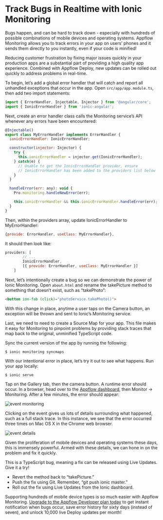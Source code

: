 # Track Bugs in Realtime with Ionic Monitoring 

Bugs happen, and can be hard to track down - especially with hundreds of possible combinations of mobile devices and operating systems. Appflow Monitoring allows you to track errors in your app on users’ phones and it sends them directly to you instantly, even if your code is minified!

Reducing customer frustration by fixing major issues quickly in your production apps are a substantial part of providing a high quality app experience. Combined with Appflow Deploy, new updates can be rolled out quickly to address problems in real-time.

To begin, let’s add a global error handler that will catch and report all unhandled exceptions that occur in the app.  Open `src/app/app.module.ts`, then add two import statements:

```javascript
import { ErrorHandler, Injectable, Injector } from '@angular/core';
import { IonicErrorHandler } from 'ionic-angular';
```

Next, create an error handler class calls the Monitoring service’s API whenever any errors have been encountered:

```javascript
@Injectable()
export class MyErrorHandler implements ErrorHandler {
  ionicErrorHandler: IonicErrorHandler;

  constructor(injector: Injector) {
    try {
      this.ionicErrorHandler = injector.get(IonicErrorHandler);
    } catch(e) {
      // Unable to get the IonicErrorHandler provider, ensure
      // IonicErrorHandler has been added to the providers list below
    }
  }

  handleError(err: any): void {
    Pro.monitoring.handleNewError(err);

    this.ionicErrorHandler && this.ionicErrorHandler.handleError(err);
  }
}
```

Then, within the providers array, update IonicErrorHandler to MyErrorHandler:

```javascript
{provide: ErrorHandler, useClass: MyErrorHandler},
```

It should then look like:

```javascript
providers: [
        // ...
        IonicErrorHandler,
        [{ provide: ErrorHandler, useClass: MyErrorHandler }]
    ]
```

Next, let’s intentionally create a bug so we can demonstrate the power of Ionic Monitoring. Open `about.html` and rename the takePicture method to something that doesn’t exist, such as “takePhoto”:

```html
<button ion-fab (click)="photoService.takePhoto()">
```

With this change in place, anytime a user taps on the Camera button, an exception will be thrown and sent to Ionic’s Monitoring service.

Last, we need to need to create a Source Map for your app. This file makes it easy for Monitoring to pinpoint problems by providing stack traces that map back to the original, unminified TypeScript code. 

Sync the current version of the app by running the following:

```shell
$ ionic monitoring syncmaps
```

With our intentional error in place, let’s try it out to see what happens. Run your app locally:

```shell
$ ionic serve
```

Tap on the Gallery tab, then the camera button. A runtime error should occur. In a browser, head over to the [Appflow dashboard](https://dashboard.ionicframework.com), then Monitor -> Monitoring. After a few minutes, the error should appear:

![event monitoring](/img/guides/first-app-v3/monitoring-event.png)

Clicking on the event gives us lots of details surrounding what happened, such as a full stack trace. In this instance, we see that the error occurred three times on Mac OS X in the Chrome web browser.

![event details](/img/guides/first-app-v3/monitoring-details.png)

Given the proliferation of mobile devices and operating systems these days, this is immensely powerful. Armed with these details, we can hone in on the problem and fix it quickly. 

This is a TypeScript bug, meaning a fix can be released using Live Updates. Give it a try!
* Revert the method back to “takePicture.”
* Push the fix using Git. Remember, “git push ionic master.”
* Roll out the fix using Live Updates from the Ionic dashboard.

Supporting hundreds of mobile device types is so much easier with Appflow Monitoring. [Upgrade to the Appflow Developer plan today](https://dashboard.ionicframework.com/settings/billing) to get instant notification when bugs occur, save error history for sixty days (instead of seven), and unlock 10,000 live Deploy updates per month!
